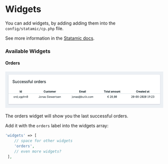 # Widgets

You can add widgets, by adding adding them into the `config/statamic/cp.php` file. 

See more information in the [Statamic docs](https://statamic.dev/dashboard#widgets).

### Available Widgets

#### Orders

![See the last successfull orders](../.gitbook/assets/orders_widget.png)

The orders widget will show you the last successful orders. 

Add it with the `orders` label into the widgets array:

```php
'widgets' => [
    // space for other widgets
    'orders',
    // even more widgets?
 ],
```



